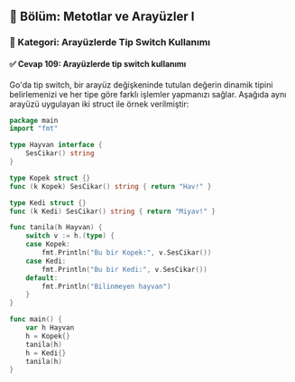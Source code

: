 ## 📘 Bölüm: Metotlar ve Arayüzler I  
### 🔹 Kategori: Arayüzlerde Tip Switch Kullanımı  
#### ✅ Cevap 109: Arayüzlerde tip switch kullanımı

Go'da tip switch, bir arayüz değişkeninde tutulan değerin dinamik tipini belirlemenizi ve her tipe göre farklı işlemler yapmanızı sağlar. Aşağıda aynı arayüzü uygulayan iki struct ile örnek verilmiştir:

```go
package main
import "fmt"

type Hayvan interface {
    SesCikar() string
}

type Kopek struct {}
func (k Kopek) SesCikar() string { return "Hav!" }

type Kedi struct {}
func (k Kedi) SesCikar() string { return "Miyav!" }

func tanila(h Hayvan) {
    switch v := h.(type) {
    case Kopek:
        fmt.Println("Bu bir Kopek:", v.SesCikar())
    case Kedi:
        fmt.Println("Bu bir Kedi:", v.SesCikar())
    default:
        fmt.Println("Bilinmeyen hayvan")
    }
}

func main() {
    var h Hayvan
    h = Kopek{}
    tanila(h)
    h = Kedi{}
    tanila(h)
}
```
